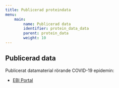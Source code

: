 ```yaml
---
title: Publicerad proteindata
menu:
    main:
        name: Publicerad data
        identifier: protein_data_data
        parent: protein_data
        weight: 10
---
```


## Publicerad data

Publicerat datamaterial rörande COVID-19 epidemin:
* [EBI Portal](https://www.covid19dataportal.org/sequences)
